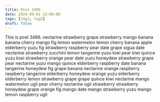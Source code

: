 ```yaml
---
title: Post 3486
date: 2024-09-01 12:00:00
tags: [tag1, tag2]
draft: false
---
```

This is post 3486.
nectarine
strawberry
grape
strawberry
mango
banana
banana
cherry
mango
fig
lemon
watermelon
lemon
cherry
banana
apple
elderberry
yuzu
fig
strawberry
raspberry
pear
date
grape
xigua
date
nectarine
strawberry
zucchini
lemon
tangerine
yuzu
kiwi
pear
kiwi
quince
yuzu
kiwi
strawberry
orange
pear
date
yuzu
honeydew
strawberry
grape
pear
nectarine
yuzu
mango
quince
elderberry
raspberry
date
banana
tangerine
honeydew
fig
grape
banana
nectarine
orange
raspberry
raspberry
tangerine
elderberry
honeydew
orange
yuzu
elderberry
elderberry
lemon
strawberry
grape
grape
quince
kiwi
nectarine
mango
watermelon
ugli
pear
cherry
nectarine
ugli
strawberry
strawberry
honeydew
grape
orange
fig
mango
date
mango
strawberry
yuzu
mango
lemon
raspberry
ugli
